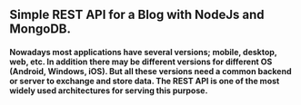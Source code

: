 ## Simple REST API for a Blog with NodeJs and MongoDB.
#### Nowadays most applications have several versions; mobile, desktop, web, etc. In addition there may be different versions for different OS (Android, Windows, iOS). But all these versions need a common backend or server to exchange and store data. The REST API is one of the most widely used architectures for serving this purpose.